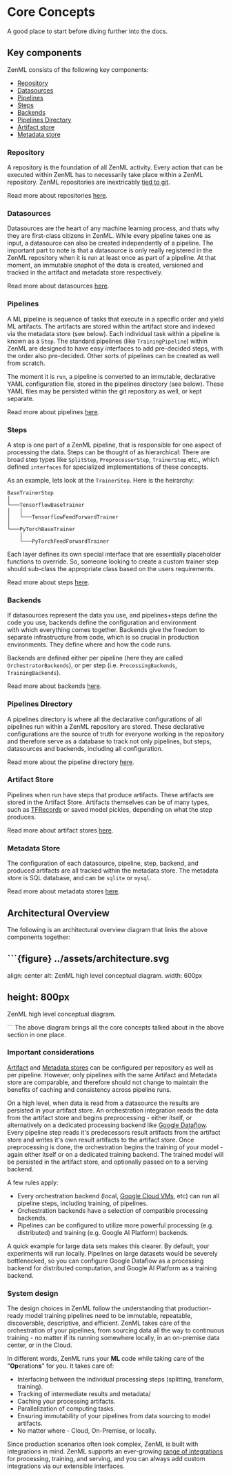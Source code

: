 # Core Concepts

A good place to start before diving further into the docs.

## Key components

ZenML consists of the following key components:

* [Repository](../repository/what-is-a-repository.md)
* [Datasources](../datasources/what-is-a-datasource.md) 
* [Pipelines](../pipelines/what-is-a-pipeline.md)
* [Steps](steps/what-is-a-step.md)
* [Backends](../backends/what-is-a-backend.md)
* [Pipelines Directory](../repository/pipeline-directory.md)
* [Artifact store](../repository/artifact-store.md)
* [Metadata store](../repository/metadata-store.md)

### Repository

A repository is the foundation of all ZenML activity. Every action that can be executed within ZenML has to necessarily take place within a ZenML repository. ZenML repositories are inextricably [tied to git](../repository/integration-with-git.md).

Read more about repositories [here](../repository/what-is-a-repository.md).

### Datasources

Datasources are the heart of any machine learning process, and thats why they are first-class citizens in ZenML. While every pipeline takes one as input, a datasource can also be created independently of a pipeline. The important part to note is that a datasource is only really registered in the ZenML repository when it is run at least once as part of a pipeline. At that moment, an immutable snaphot of the data is created, versioned and tracked in the artifact and metadata store respectively.

Read more about datasources [here](../datasources/what-is-a-datasource.md).

### Pipelines

A ML pipeline is sequence of tasks that execute in a specific order and yield ML artifacts. The artifacts are stored within the artifact store and indexed via the metadata store \(see below\). Each individual task within a pipeline is known as a `Step`. The standard pipelines \(like `TrainingPipeline`\) within ZenML are designed to have easy interfaces to add pre-decided steps, with the order also pre-decided. Other sorts of pipelines can be created as well from scratch.

The moment it is `run`, a pipeline is converted to an immutable, declarative YAML configuration file, stored in the pipelines directory \(see below\). These YAML files may be persisted within the git repository as well, or kept separate.

Read more about pipelines [here](../pipelines/what-is-a-pipeline.md).

### Steps

A step is one part of a ZenML pipeline, that is responsible for one aspect of processing the data. Steps can be thought of as hierarchical: There are broad step types like `SplitStep`, `PreprocesserStep`, `TrainerStep` etc., which defined `interfaces` for specialized implementations of these concepts.

As an example, lets look at the `TrainerStep`. Here is the heirarchy:

```text
BaseTrainerStep
│   
└───TensorflowBaseTrainer
│   │   
│   └───TensorflowFeedForwardTrainer
│   
└───PyTorchBaseTrainer
    │   
    └───PyTorchFeedForwardTrainer
```

Each layer defines its own special interface that are essentially placeholder functions to override. So, someone looking to create a custom trainer step should sub-class the appropriate class based on the users requirements.

Read more about steps [here](steps/what-is-a-step.md).

### Backends

If datasources represent the data you use, and pipelines+steps define the code you use, backends define the configuration and environment  
with which everything comes together. Backends give the freedom to separate infrastructure from code, which is so crucial in production environments. They define where and how the code runs.

Backends are defined either per pipeline \(here they are called `OrchestratorBackends`\), or per step \(i.e. `ProcessingBackends`, `TrainingBackends`\).

Read more about backends [here](../backends/what-is-a-backend.md).

### Pipelines Directory

A pipelines directory is where all the declarative configurations of all pipelines run within a ZenML repository are stored. These declarative configurations are the source of truth for everyone working in the repository and therefore serve as a database to track not only pipelines, but steps, datasources and backends, including all configuration.

Read more about the pipeline directory [here](../repository/pipeline-directory.md).

### Artifact Store

Pipelines when run have steps that produce artifacts. These artifacts are stored in the Artifact Store. Artifacts themselves can be of many types, such as [TFRecords](https://www.tensorflow.org/tutorials/load_data/tfrecord) or saved model pickles, depending on what the step produces.

Read more about artifact stores [here](../repository/artifact-store.md).

### Metadata Store

The configuration of each datasource, pipeline, step, backend, and produced artifacts are all tracked within the metadata store. The metadata store is SQL database, and can be `sqlite` or `mysql`.

Read more about metadata stores [here](../repository/metadata-store.md).

## Architectural Overview

The following is an architectural overview diagram that links the above components together:

## \`\`\`{figure} ../assets/architecture.svg

align: center alt: ZenML high level conceptual diagram. width: 600px

## height: 800px

ZenML high level conceptual diagram.

\`\`\` The above diagram brings all the core concepts talked about in the above section in one place.

### Important considerations

[Artifact](../repository/artifact-store.md) and [Metadata stores](../repository/metadata-store.md) can be configured per repository as well as per pipeline. However, only pipelines with the same Artifact and Metadata store are comparable, and therefore should not change to maintain the benefits of caching and consistency across pipeline runs.

On a high level, when data is read from a datasource the results are persisted in your artifact store. An orchestration integration reads the data from the artifact store and begins preprocessing - either itself, or alternatively on a dedicated processing backend like [Google Dataflow](https://cloud.google.com/dataflow). Every pipeline step reads it's predecessors result artifacts from the artifact store and writes it's own result artifacts to the artifact store. Once preprocessing is done, the orchestration begins the training of your model - again either itself or on a dedicated training backend. The trained model will be persisted in the artifact store, and optionally passed on to a serving backend.

A few rules apply:

* Every orchestration backend \(local, [Google Cloud VMs](../tutorials/running-a-pipeline-on-a-google-cloud-vm.md), etc\) can run all pipeline steps, including training, of pipelines. 
* Orchestration backends have a selection of compatible processing backends.
* Pipelines can be configured to utilize more powerful processing \(e.g. distributed\) and training \(e.g. Google AI Platform\) backends. 

A quick example for large data sets makes this clearer. By default, your experiments will run locally. Pipelines on large datasets would be severely bottlenecked, so you can configure Google Dataflow as a processing backend for distributed computation, and Google AI Platform as a training backend.

### System design

The design choices in ZenML follow the understanding that production-ready model training pipelines need to be immutable, repeatable, discoverable, descriptive, and efficient. ZenML takes care of the orchestration of your pipelines, from sourcing data all the way to continuous training - no matter if its running somewhere locally, in an on-premise data center, or in the Cloud.

In different words, ZenML runs your **ML** code while taking care of the "**Op**eration**s**" for you. It takes care of:

* Interfacing between the individual processing steps \(splitting, transform, training\). 
* Tracking of intermediate results and metadata/ 
* Caching your processing artifacts.
* Parallelization of computing tasks.
* Ensuring immutability of your pipelines from data sourcing to model artifacts.
* No matter where - Cloud, On-Premise, or locally.

Since production scenarios often look complex, ZenML is built with integrations in mind. ZenML supports an ever-growing [range of integrations](benefits/integrations.md) for processing, training, and serving, and you can always add custom integrations via our extensible interfaces.


